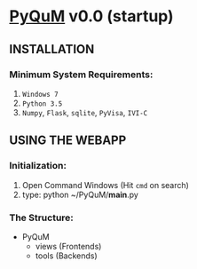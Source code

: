 # [PyQuM](https://github.com/takehuge/PYQUM/blob/master/README.md) v0.0 (startup)
##### 
## INSTALLATION
### Minimum System Requirements:
1. `Windows 7`
2. `Python 3.5`
3. `Numpy`, `Flask`, `sqlite`, `PyVisa`, `IVI-C`
##### 
## USING THE WEBAPP
### Initialization:
1. Open Command Windows (Hit `cmd` on search)
2. type: python ~/PyQuM/__main__.py
#####
### The Structure:
* PyQuM
  * views (Frontends)
  * tools (Backends)
   



